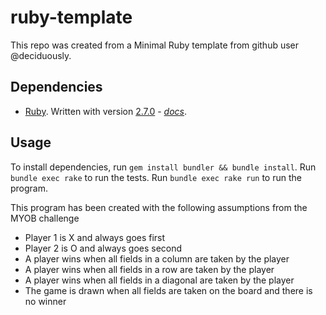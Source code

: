 # ruby-template

This repo was created from a Minimal Ruby template from github user @deciduously.


## Dependencies

* [Ruby](https://www.ruby-lang.org/en/).  Written with version [2.7.0](https://www.ruby-lang.org/en/news/2019/12/25/ruby-2-7-0-released/) - *[docs](https://docs.ruby-lang.org/en/2.7.0/)*.

## Usage

To install dependencies, run `gem install bundler && bundle install`.
Run `bundle exec rake` to run the tests.
Run `bundle exec rake run` to run the program.

This program has been created with the following assumptions from the MYOB challenge

  - Player 1 is X and always goes first
  - Player 2 is O and always goes second
  - A player wins when all fields in a column are taken by the player
  - A player wins when all fields in a row are taken by the player
  - A player wins when all fields in a diagonal are taken by the player
  - The game is drawn when all fields are taken on the board and there is no winner


